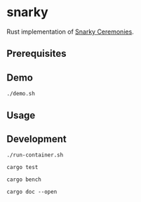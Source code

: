 # snarky

Rust implementation of [Snarky Ceremonies](https://eprint.iacr.org/2021/219.pdf).

## Prerequisites

## Demo

```commandline
./demo.sh
```

## Usage

## Development

```commandline
./run-container.sh
```

```commandline
cargo test
```

```commandline
cargo bench
```

```commandline
cargo doc --open
```
